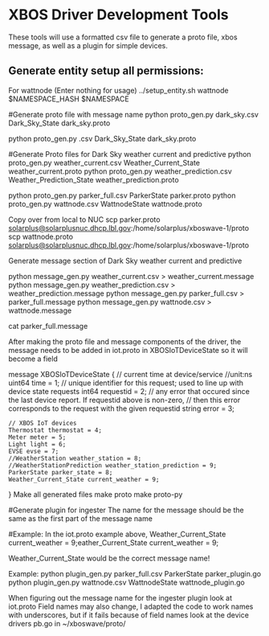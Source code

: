 # XBOS Driver Development Tools

These tools will use a formatted csv file to generate a proto file, xbos message, as well as a plugin for simple devices.

## Generate entity setup all permissions:

For wattnode
(Enter nothing for usage)
../setup_entity.sh wattnode $NAMESPACE_HASH $NAMESPACE


#Generate proto file with message name
python proto_gen.py dark_sky.csv Dark_Sky_State dark_sky.proto

python proto_gen.py .csv Dark_Sky_State dark_sky.proto

#Generate Proto files for Dark Sky weather current and predictive
python proto_gen.py weather_current.csv Weather_Current_State weather_current.proto
python proto_gen.py weather_prediction.csv Weather_Prediction_State weather_prediction.proto

python proto_gen.py parker_full.csv ParkerState parker.proto
python proto_gen.py wattnode.csv WattnodeState wattnode.proto

Copy over from local to NUC
scp parker.proto solarplus@solarplusnuc.dhcp.lbl.gov:/home/solarplus/xboswave-1/proto
scp wattnode.proto solarplus@solarplusnuc.dhcp.lbl.gov:/home/solarplus/xboswave-1/proto

Generate message section of Dark Sky weather current and predictive

python message_gen.py weather_current.csv > weather_current.message
python message_gen.py weather_prediction.csv > weather_prediction.message
python message_gen.py parker_full.csv > parker_full.message 
python message_gen.py wattnode.csv > wattnode.message 


cat parker_full.message

After making the proto file and message components of the driver, the message needs to be added in iot.proto in  XBOSIoTDeviceState so it will become a field

message XBOSIoTDeviceState {
    // current time at device/service
    //unit:ns
    uint64 time = 1;
    // unique identifier for this request; used to line up with device state requests
    int64 requestid = 2;
    // any error that occured since the last device report. If requestid above is non-zero,
    // then this error corresponds to the request with the given requestid
    string error = 3;

    // XBOS IoT devices
    Thermostat thermostat = 4;
    Meter meter = 5;
    Light light = 6;
    EVSE evse = 7;
    //WeatherStation weather_station = 8;
    //WeatherStationPrediction weather_station_prediction = 9;
    ParkerState parker_state = 8;
    Weather_Current_State current_weather = 9;
}
Make all generated files
make proto
make proto-py

#Generate plugin for ingester
The name for the message should be the same as the first part of the message name 

#Example:
In the iot.proto example above,
Weather_Current_State current_weather = 9;eather_Current_State current_weather = 9; 

Weather_Current_State would be the correct message name!

Example:
python plugin_gen.py parker_full.csv ParkerState parker_plugin.go
python plugin_gen.py wattnode.csv WattnodeState wattnode_plugin.go

When figuring out the message name for the ingester plugin look at iot.proto
Field names may also change, I adapted the code to work names with underscores, but if it fails because of field names look at the device drivers pb.go in ~/xboswave/proto/

